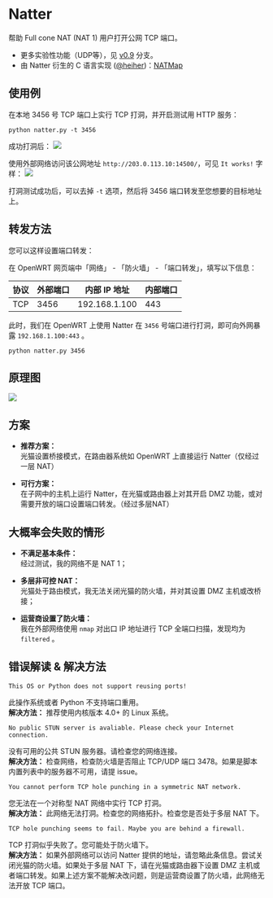 # Natter
帮助 Full cone NAT (NAT 1) 用户打开公网 TCP 端口。  
<p align="right">

 - 更多实验性功能（UDP等），见 [v0.9](https://github.com/MikeWang000000/Natter/tree/v0.9) 分支。
 - 由 Natter 衍生的 C 语言实现 ([@heiher](https://github.com/heiher))：[NATMap](https://github.com/heiher/natmap)

## 使用例
在本地 3456 号 TCP 端口上实行 TCP 打洞，并开启测试用 HTTP 服务：
```
python natter.py -t 3456
```
成功打洞后：
![](.img/img01.png)

使用外部网络访问该公网地址 `http://203.0.113.10:14500/`，可见 `It works!` 字样：
![](.img/img02.png)

打洞测试成功后，可以去掉 `-t` 选项，然后将 3456 端口转发至您想要的目标地址上。

## 转发方法
您可以这样设置端口转发：

在 OpenWRT 网页端中「网络」 - 「防火墙」 - 「端口转发」，填写以下信息：

 协议 | 外部端口 | 内部 IP 地址  | 内部端口
------|----------|---------------|----------
 TCP  | 3456     | 192.168.1.100 | 443

此时，我们在 OpenWRT 上使用 Natter 在 `3456` 号端口进行打洞，即可向外网暴露 `192.168.1.100:443` 。
```
python natter.py 3456
```


## 原理图
![](.img/img03.png)


## 方案

- **推荐方案：**  
    光猫设置桥接模式，在路由器系统如 OpenWRT 上直接运行 Natter（仅经过一层 NAT）

- **可行方案：**  
    在子网中的主机上运行 Natter，在光猫或路由器上对其开启 DMZ 功能，或对需要开放的端口设置端口转发。（经过多层NAT）


## 大概率会失败的情形
- **不满足基本条件：**  
    经过测试，我的网络不是 NAT 1；

- **多层非可控 NAT：**  
    光猫处于路由模式，我无法关闭光猫的防火墙，并对其设置 DMZ 主机或改桥接；

- **运营商设置了防火墙：**  
    我在外部网络使用 `nmap` 对出口 IP 地址进行 TCP 全端口扫描，发现均为 `filtered` 。


## 错误解读 & 解决方法

```
This OS or Python does not support reusing ports!
```
此操作系统或者 Python 不支持端口重用。  
**解决方法：** 推荐使用内核版本 4.0+ 的 Linux 系统。

```
No public STUN server is avaliable. Please check your Internet connection.
```
没有可用的公共 STUN 服务器。请检查您的网络连接。  
**解决方法：** 检查网络，检查防火墙是否阻止 TCP/UDP 端口 3478。如果是脚本内置列表中的服务器不可用，请提 issue。

```
You cannot perform TCP hole punching in a symmetric NAT network.
```
您无法在一个对称型 NAT 网络中实行 TCP 打洞。  
**解决方法：** 此网络无法打洞。检查您的网络拓扑。检查您是否处于多层 NAT 下。

```
TCP hole punching seems to fail. Maybe you are behind a firewall.
```
TCP 打洞似乎失败了。您可能处于防火墙下。  
**解决方法：** 如果外部网络可以访问 Natter 提供的地址，请忽略此条信息。尝试关闭光猫的防火墙。如果处于多层 NAT 下，请在光猫或路由器下设置 DMZ 主机或者端口转发。如果上述方案不能解决改问题，则是运营商设置了防火墙，此网络无法开放 TCP 端口。
